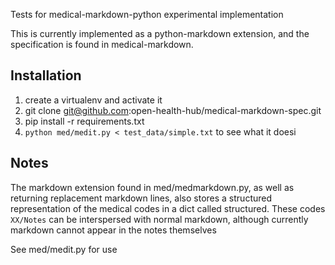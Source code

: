 Tests for medical-markdown-python experimental implementation

This is currently implemented as a python-markdown extension, and the 
specification is found in medical-markdown.

## Installation

1. create a virtualenv and activate it
2. git clone git@github.com:open-health-hub/medical-markdown-spec.git
3. pip install -r requirements.txt
4. ```python med/medit.py < test_data/simple.txt``` to see what it doesi

## Notes

The markdown extension found in med/medmarkdown.py, as well as returning
replacement markdown lines, also stores a structured representation of the 
medical codes in a dict called structured. These codes ```XX/Notes``` can be 
interspersed with normal markdown, although currently markdown cannot appear 
in the notes themselves

See med/medit.py for use
